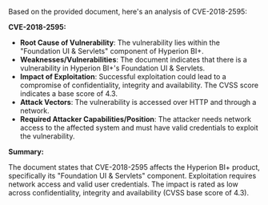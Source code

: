 Based on the provided document, here's an analysis of CVE-2018-2595:

**CVE-2018-2595:**

*   **Root Cause of Vulnerability**: The vulnerability lies within the "Foundation UI & Servlets" component of Hyperion BI+.
*  **Weaknesses/Vulnerabilities**: The document indicates that there is a vulnerability in Hyperion BI+'s Foundation UI & Servlets.
*   **Impact of Exploitation**: Successful exploitation could lead to a compromise of confidentiality, integrity and availability. The CVSS score indicates a base score of 4.3.
*   **Attack Vectors**: The vulnerability is accessed over HTTP and through a network.
*   **Required Attacker Capabilities/Position**: The attacker needs network access to the affected system and must have valid credentials to exploit the vulnerability.

**Summary:**

The document states that CVE-2018-2595 affects the Hyperion BI+ product, specifically its "Foundation UI & Servlets" component. Exploitation requires network access and valid user credentials. The impact is rated as low across confidentiality, integrity and availability (CVSS base score of 4.3).